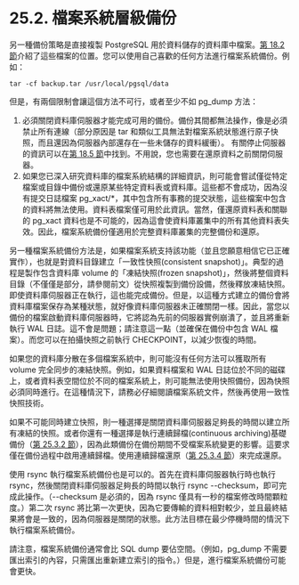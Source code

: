 # 25.2. 檔案系統層級備份

另一種備份策略是直接複製 PostgreSQL 用於資料儲存的資料庫中檔案。[第 18.2 節](../server-setup-and-operation/18.2.-creating-a-database-cluster.md)介紹了這些檔案的位置。您可以使用自己喜歡的任何方法進行檔案系統備份。例如：

```text
tar -cf backup.tar /usr/local/pgsql/data
```

但是，有兩個限制會讓這個方法不可行，或者至少不如 pg\_dump 方法：

1. 必須關閉資料庫伺服器才能完成可用的備份。備份其間都無法操作，像是必須禁止所有連線（部分原因是 tar 和類似工具無法對檔案系統狀態進行原子快照，而且還因為伺服器內部還存在一些未儲存的資料緩衝）。 有關停止伺服器的資訊可以在[第 18.5 節](../server-setup-and-operation/18.5.-shutting-down-the-server.md)中找到。不用說，您也需要在還原資料之前關閉伺服器。
2. 如果您已深入研究資料庫的檔案系統結構的詳細資訊，則可能會嘗試僅從特定檔案或目錄中備份或還原某些特定資料表或資料庫。這些都不會成功，因為沒有提交日誌檔案 pg\_xact/\*，其中包含所有事務的提交狀態，這些檔案中包含的資料將無法使用。資料表檔案僅可用於此資訊。當然，僅還原資料表和關聯的 pg\_xact 資料也是不可能的，因為這會使資料庫叢集中的所有其他資料表失效。因此，檔案系統備份僅適用於完整資料庫叢集的完整備份和還原。

另一種檔案系統備份方法是，如果檔案系統支持該功能（並且您願意相信它已正確實作），也就是對資料目錄建立「一致性快照\(consistent snapshot\)」。典型的過程是製作包含資料庫 volume 的「凍結快照\(frozen snapshot\)」，然後將整個資料目錄（不僅僅是部分，請參閱前文）從快照複製到備份設備，然後釋放凍結快照。即使資料庫伺服器正在執行，這也能完成備份。但是，以這種方式建立的備份會將資料庫檔案保存為某種狀態，就好像資料庫伺服器未正確關閉一樣。因此，當您以備份的檔案啟動資料庫伺服器時，它將認為先前的伺服器實例崩潰了，並且將重新執行 WAL 日誌。這不會是問題；請注意這一點（並確保在備份中包含 WAL 檔案）。而您可以在拍攝快照之前執行 CHECKPOINT，以減少恢復的時間。

如果您的資料庫分散在多個檔案系統中，則可能沒有任何方法可以獲取所有 volume 完全同步的凍結快照。例如，如果資料檔案和 WAL 日誌位於不同的磁碟上，或者資料表空間位於不同的檔案系統上，則可能無法使用快照備份，因為快照必須同時進行。在這種情況下，請務必仔細閱讀檔案系統文件，然後再使用一致性快照技術。

如果不可能同時建立快照，則一種選擇是關閉資料庫伺服器足夠長的時間以建立所有凍結的快照。或者你還有一種選擇是執行連續歸檔\(continuous archiving\)基礎備份（[第 25.3.2 節](25.3.-continuous-archiving-and-point-in-time-recovery-pitr.md#25-3-2-making-a-base-backup)），因為此類備份在備份期間不受檔案系統變更的影響。這要求僅在備份過程中啟用連續歸檔。使用連續歸檔還原（[第 25.3.4 節](25.3.-continuous-archiving-and-point-in-time-recovery-pitr.md#25-3-4-recovering-using-a-continuous-archive-backup)）來完成還原。

使用 rsync 執行檔案系統備份也是可以的。首先在資料庫伺服器執行時也執行 rsync，然後關閉資料庫伺服器足夠長的時間以執行 rsync --checksum，即可完成此操作。（--checksum 是必須的，因為 rsync 僅具有一秒的檔案修改時間顆粒度。）第二次 rsync 將比第一次更快，因為它要傳輸的資料相對較少，並且最終結果將會是一致的，因為伺服器是關閉的狀態。此方法目標在最少停機時間的情況下執行檔案系統備份。

請注意，檔案系統備份通常會比 SQL dump 要佔空間。（例如，pg\_dump 不需要匯出索引的內容，只需匯出重新建立索引的指令。）但是，進行檔案系統備份可能會更快。

